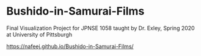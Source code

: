 # Bushido-in-Samurai-Films
Final Visualization Project for JPNSE 1058 taught by Dr. Exley, Spring 2020 at University of Pittsburgh

https://nafeej.github.io/Bushido-in-Samurai-Films/
